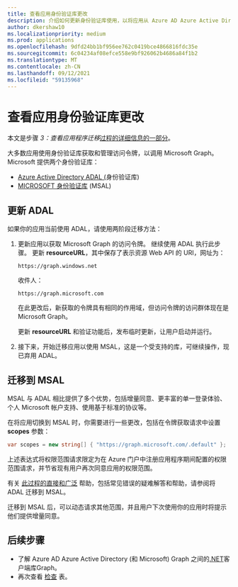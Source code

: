 ```yaml
---
title: 查看应用身份验证库更改
description: 介绍如何更新身份验证库使用，以将应用从 Azure AD Azure Active Directory (API) 迁移到 Microsoft Graph API。
author: dkershaw10
ms.localizationpriority: medium
ms.prod: applications
ms.openlocfilehash: 9dfd24bb1bf956ee762c0419bce4866816fdc35e
ms.sourcegitcommit: 6c04234af08efce558e9bf926062b4686a84f1b2
ms.translationtype: MT
ms.contentlocale: zh-CN
ms.lasthandoff: 09/12/2021
ms.locfileid: "59135968"
---
```

# <a name="review-app-authentication-library-changes"></a>查看应用身份验证库更改

本文是步骤 *3：查看应用程序迁移*[过程的详细信息的一部分](migrate-azure-ad-graph-planning-checklist.md)。

大多数应用使用身份验证库获取和管理访问令牌，以调用 Microsoft Graph。  Microsoft 提供两个身份验证库：

- [Azure Active Directory ADAL (](/azure/active-directory/develop/active-directory-authentication-libraries)身份验证库) 
- [MICROSOFT 身份验证库](/azure/active-directory/develop/reference-v2-libraries) (MSAL) 

## <a name="updating-adal"></a>更新 ADAL

如果你的应用当前使用 ADAL，请使用两阶段迁移方法：

1. 更新应用以获取 Microsoft Graph 的访问令牌。 继续使用 ADAL 执行此步骤。 更新 **resourceURL**，其中保存了表示资源 Web API 的 URI，网址为：

    `https://graph.windows.net`  

    收件人：  

    `https://graph.microsoft.com`

    在此更改后，新获取的令牌具有相同的作用域，但访问令牌的访问群体现在是 Microsoft Graph。  

    更新 **resourceURL** 和验证功能后，发布临时更新，让用户启动并运行。

1.  接下来，开始迁移应用以使用 MSAL，这是一个受支持的库，可继续操作，现已弃用 ADAL。

## <a name="migrating-to-msal"></a>迁移到 MSAL

MSAL 与 ADAL 相比提供了多个优势，包括增量同意、更丰富的单一登录体验、个人 Microsoft 帐户支持、使用基于标准的协议等。  

在将应用切换到 MSAL 时，你需要进行一些更改，包括在令牌获取请求中设置 **scopes** 参数：

``` csharp
var scopes = new string[] { "https://graph.microsoft.com/.default" };
```

上述表达式将权限范围请求限定为在 Azure 门户中注册应用程序期间配置的权限范围请求，并节省现有用户再次同意应用的权限范围。

有关 [此过程的直接和广泛](https://aka.ms/adal-net-to-msal-net) 帮助，包括常见错误的疑难解答和帮助，请参阅将 ADAL 迁移到 MSAL。

迁移到 MSAL 后，可以动态请求其他范围，并且用户下次使用你的应用时将提示他们提供增量同意。

## <a name="next-steps"></a>后续步骤

- 了解 Azure AD Azure Active Directory (和 Microsoft) Graph 之间的[.NET](migrate-azure-ad-graph-client-libraries.md)客户端库Graph。
- 再次查看 [检查](migrate-azure-ad-graph-planning-checklist.md) 表。
